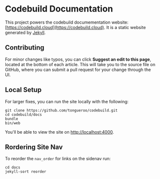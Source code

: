 # Codebuild Documentation

This project powers the codebuild documementation website: [https://codebuild.cloud](https://codebuild.cloud).  It is a static website generated by [Jekyll](https://jekyllrb.com/).

## Contributing

For minor changes like typos, you can click **Suggest an edit to this page**, located at the bottom of each article. This will take you to the source file on GitHub, where you can submit a pull request for your change through the UI.

## Local Setup

For larger fixes, you can run the site locally with the following:

    git clone https://github.com/tongueroo/codebuild.git
    cd codebuild/docs
    bundle
    bin/web

You'll be able to view the site on [http://localhost:4000](http://localhost:4000).

## Rordering Site Nav

To reorder the `nav_order` for links on the sidenav run:

    cd docs
    jekyll-sort reorder
